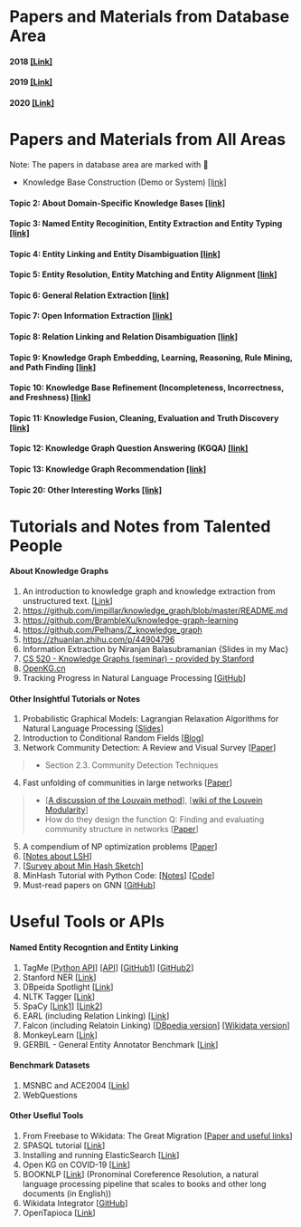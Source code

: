 Papers and Materials from Database Area
======

#### 2018 [[Link]](https://github.com/heathersherry/Knowledge-Graphs-and-Data-Integration-in-Database-Conferences-2018)
#### 2019 [[Link]](https://github.com/heathersherry/Knowledge-Graphs-and-Data-Integration-in-Database-Conferences-2019)
#### 2020 [[Link]](https://github.com/heathersherry/Knowledge-Graphs-and-Data-Integration-in-Database-Conferences-2020-)

Papers and Materials from All Areas
======
Note: The papers in database area are marked with 🌟 

* Knowledge Base Construction (Demo or System) [[link]](https://github.com/heathersherry/Knowledge-Graph-Tutorials-and-Papers/blob/master/topics/Knowledge%20Base%20Construction%20(Demo%20or%20System).md)

#### Topic 2: About Domain-Specific Knowledge Bases [[link]](https://github.com/heathersherry/Knowledge-Graph-Tutorials-and-Papers/wiki/Topic-02:-About-Domain-Specific-Knowledge-Bases)

#### Topic 3: Named Entity Recoginition, Entity Extraction and Entity Typing [[link]](https://github.com/heathersherry/Knowledge-Graph-Tutorials-and-Papers/wiki/Topic-03:-Named-Entity-Recognition,-Entity-Extraction-and-Entity-Typing)

#### Topic 4: Entity Linking and Entity Disambiguation [[link]](https://github.com/heathersherry/Knowledge-Graph-Tutorials-and-Papers/wiki/Topic-04:-Entity-Linking-and-Entity-Disambiguation)

#### Topic 5: Entity Resolution, Entity Matching and Entity Alignment [[link]](https://github.com/heathersherry/Knowledge-Graph-Tutorials-and-Papers/wiki/Topic-05:-Entity-Resolution,-Entity-Matching-and-Entity-Alignment)

#### Topic 6: General Relation Extraction [[link]](https://github.com/heathersherry/Knowledge-Graph-Tutorials-and-Papers/wiki/Topic-06:-Relation-Extraction)

#### Topic 7: Open Information Extraction [[link]](https://github.com/heathersherry/Knowledge-Graph-Tutorials-and-Papers/wiki/Topic-07:-Open-Information-Extraction)

#### Topic 8: Relation Linking and Relation Disambiguation [[link]](https://github.com/heathersherry/Knowledge-Graph-Tutorials-and-Papers/wiki/Topic-08:-Relation-Linking-and-Relation-Disambiguation)

#### Topic 9: Knowledge Graph Embedding, Learning, Reasoning, Rule Mining, and Path Finding [[link]](https://github.com/heathersherry/Knowledge-Graph-Tutorials-and-Papers/wiki/Topic-09:-Knowledge-Graph-Embedding,-Learning,-Reasoning-and-Rule-Mining)

#### Topic 10: Knowledge Base Refinement (Incompleteness, Incorrectness, and Freshness) [[link]](https://github.com/heathersherry/Knowledge-Graph-Tutorials-and-Papers/wiki/Topic-10:-Knowledge-Base-Refinement-(Incompleteness,-Incorrectness,-and-Freshness))

#### Topic 11: Knowledge Fusion, Cleaning, Evaluation and Truth Discovery [[link]](https://github.com/heathersherry/Knowledge-Graph-Tutorials-and-Papers/wiki/Topic-11:-Knowledge-Fusion,-Cleaning,-Evaluation-and-Truth-Discovery)

#### Topic 12: Knowledge Graph Question Answering (KGQA) [[link]](https://github.com/heathersherry/Knowledge-Graph-Tutorials-and-Papers/wiki/Topic-12:-Knowledge-Graph-Question-Answering-(KGQA))

#### Topic 13: Knowledge Graph Recommendation [[link]](https://github.com/heathersherry/Knowledge-Graph-Tutorials-and-Papers/wiki/Topic-13:-Knowledge-Graph-Recommendation)

#### Topic 20: Other Interesting Works [[link]](https://github.com/heathersherry/Knowledge-Graph-Tutorials-and-Papers/wiki/Topic-20:-Other-Interesting-Works)

Tutorials and Notes from Talented People
=====
#### About Knowledge Graphs
1. An introduction to knowledge graph and knowledge extraction from unstructured text. [[Link](https://kgtutorial.github.io)]
2. https://github.com/impillar/knowledge_graph/blob/master/README.md 
3. https://github.com/BrambleXu/knowledge-graph-learning
4. https://github.com/Pelhans/Z_knowledge_graph
5. https://zhuanlan.zhihu.com/p/44904796
6. Information Extraction by Niranjan Balasubramanian {Slides in my Mac}
7. [CS 520 - Knowledge Graphs (seminar) - provided by Stanford](https://web.stanford.edu/class/cs520/)
8. [OpenKG.cn](http://www.openkg.cn/home)
9. Tracking Progress in Natural Language Processing [[GitHub](https://github.com/sebastianruder/NLP-progress)]

#### Other Insightful Tutorials or Notes
1. Probabilistic Graphical Models: Lagrangian Relaxation Algorithms for Natural Language Processing [[Slides](http://people.csail.mit.edu/dsontag/courses/pgm12/slides/lecture3.pdf)]
2. Introduction to Conditional Random Fields [[Blog](http://blog.echen.me/2012/01/03/introduction-to-conditional-random-fields/)]
3. Network Community Detection: A Review and Visual Survey [[Paper](https://arxiv.org/pdf/1708.00977.pdf)]
> * Section 2.3. Community Detection Techniques 
4. Fast unfolding of communities in large networks [[Paper](https://arxiv.org/pdf/0803.0476.pdf)]
> * [[A discussion of the Louvain method](https://www.quora.com/Is-there-a-simple-explanation-of-the-Louvain-Method-of-community-detection)], [[wiki of the Louvein Modularity](https://en.wikipedia.org/wiki/Louvain_Modularity)]
> * How do they design the function Q: Finding and evaluating community structure in networks [[Paper](https://arxiv.org/abs/cond-mat/0308217)]
5. A compendium of NP optimization problems [[Paper](https://www.semanticscholar.org/paper/A-compendium-of-NP-optimization-problems-Crescenzi-Kann/d5a16ac8dd6781090292b7db0a21e4240ffe56b0)]
6. [[Notes about LSH](https://blog.csdn.net/yc461515457/article/details/48845775)]
7. [[Survey about Min Hash Sketch](http://www.cohenwang.com/edith/Surveys/minhash.pdf)]
8. MinHash Tutorial with Python Code: [[Notes](https://mccormickml.com/2015/06/12/minhash-tutorial-with-python-code/)] [[Code](https://github.com/chrisjmccormick/MinHash)]
9. Must-read papers on GNN [[GitHub](https://github.com/thunlp/GNNPapers)]

Useful Tools or APIs
====
#### Named Entity Recogntion and Entity Linking
1. TagMe [[Python API](https://pypi.org/project/tagme/)] [[API](https://tagme.d4science.org/tagme/)] [[GitHub1](https://github.com/marcocor/tagme-python)] [[GitHub2](https://github.com/gammaliu/tagme)]
2. Stanford NER [[Link](https://nlp.stanford.edu/software/CRF-NER.html)]
3. DBpeida Spotlight [[Link](https://www.dbpedia-spotlight.org/)]
4. NLTK Tagger [[Link](https://www.nltk.org/book/ch05.html)]
5. SpaCy [[Link1](https://spacy.io/api/annotation#section-named-entities)] [[Link2](https://towardsdatascience.com/named-entity-recognition-with-nltk-and-spacy-8c4a7d88e7da)]
6. EARL (including Relation Linking) [[Link](https://github.com/AskNowQA/EARL)]
7. Falcon (including Relatoin Linking) [[DBpedia version](https://github.com/AhmadSakor/falcon)] [[Wikidata version](https://github.com/SDM-TIB/falcon2.0)] 
8. MonkeyLearn [[Link](https://monkeylearn.com/blog/named-entity-recognition-python/)]
9. GERBIL - General Entity Annotator Benchmark [[Link](http://gerbil.aksw.org/gerbil/)]

#### Benchmark Datasets
1. MSNBC and ACE2004 [[Link](https://users.dcc.uchile.cl/~hrosales/MSNBC_ACE2004_to_NIF.html)]
2. WebQuestions
 
#### Other Useflul Tools
1. From Freebase to Wikidata: The Great Migration [[Paper and useful links](https://static.googleusercontent.com/media/research.google.com/en//pubs/archive/44818.pdf)] 
2. SPASQL tutorial [[Link](https://www.w3.org/2009/Talks/0615-qbe/)]
3. Installing and running ElasticSearch [[Link](https://www.elastic.co/guide/en/elasticsearch/reference/current/targz.html)]
4. Open KG on COVID-19 [[Link](http://openkg.cn/dataset/covid-19-research)]
5. BOOKNLP [[Link](https://github.com/dbamman/book-nlp)] (Pronominal Coreference Resolution, a natural language processing pipeline that scales to books and other long documents (in English))
6. Wikidata Integrator [[GitHub](https://github.com/SuLab/WikidataIntegrator)]
7. OpenTapioca [[Link](https://opentapioca.readthedocs.io/en/latest/install.html)]
